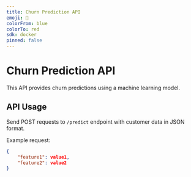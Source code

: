 ```yaml
---
title: Churn Prediction API
emoji: 🔮
colorFrom: blue
colorTo: red
sdk: docker
pinned: false
---
```


# Churn Prediction API

This API provides churn predictions using a machine learning model.

## API Usage

Send POST requests to `/predict` endpoint with customer data in JSON format.

Example request:
```json
{
    "feature1": value1,
    "feature2": value2
}